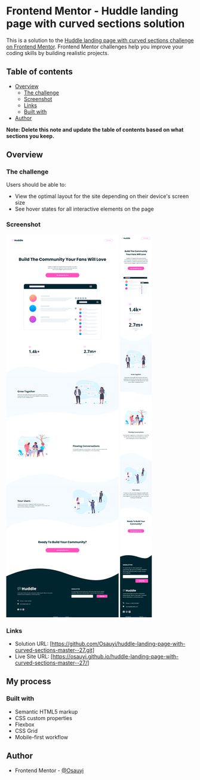 # Frontend Mentor - Huddle landing page with curved sections solution

This is a solution to the [Huddle landing page with curved sections challenge on Frontend Mentor](https://www.frontendmentor.io/challenges/huddle-landing-page-with-curved-sections-5ca5ecd01e82137ec91a50f2). Frontend Mentor challenges help you improve your coding skills by building realistic projects.

## Table of contents

- [Overview](#overview)
  - [The challenge](#the-challenge)
  - [Screenshot](#screenshot)
  - [Links](#links)
  - [Built with](#built-with)
- [Author](#author)

**Note: Delete this note and update the table of contents based on what sections you keep.**

## Overview

### The challenge

Users should be able to:

- View the optimal layout for the site depending on their device's screen size
- See hover states for all interactive elements on the page

### Screenshot

![](/Screenshot%202022-12-20%20at%2011-58-28%20Frontend%20Mentor%20Huddle%20landing%20page%20with%20curved%20sections.png)
![](Screenshot%202022-12-20%20at%2011-58-09%20Frontend%20Mentor%20Huddle%20landing%20page%20with%20curved%20sections.png)

### Links

- Solution URL: [https://github.com/Osauyi/huddle-landing-page-with-curved-sections-master--27.git]
- Live Site URL: [https://osauyi.github.io/huddle-landing-page-with-curved-sections-master--27/]

## My process

### Built with

- Semantic HTML5 markup
- CSS custom properties
- Flexbox
- CSS Grid
- Mobile-first workflow

## Author

- Frontend Mentor - [@Osauyi](https://www.frontendmentor.io/profile/Osauyi)
